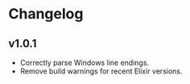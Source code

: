 # Changelog

## v1.0.1

- Correctly parse Windows line endings.
- Remove build warnings for recent Elixir versions.
